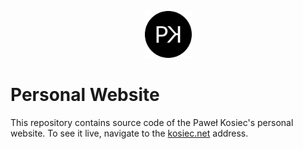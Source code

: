 
<p align="center">
 <img src="https://raw.githubusercontent.com/pkosiec/website/main/src/assets/logo.png" width="75">
</p>

# Personal Website

This repository contains source code of the Paweł Kosiec's personal website. To see it live, navigate to the [kosiec.net](https://kosiec.net) address.
